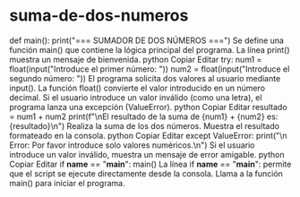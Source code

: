 # suma-de-dos-numeros
def main():
    print("=== SUMADOR DE DOS NÚMEROS ===")
Se define una función main() que contiene la lógica principal del programa.
La línea print() muestra un mensaje de bienvenida.
python
Copiar
Editar
    try:
        num1 = float(input("Introduce el primer número: "))
        num2 = float(input("Introduce el segundo número: "))
El programa solicita dos valores al usuario mediante input().
La función float() convierte el valor introducido en un número decimal.
Si el usuario introduce un valor inválido (como una letra), el programa lanza una excepción (ValueError).
python
Copiar
Editar
        resultado = num1 + num2
        print(f"\nEl resultado de la suma de {num1} + {num2} es: {resultado}\n")
Realiza la suma de los dos números.
Muestra el resultado formateado en la consola.
python
Copiar
Editar
    except ValueError:
        print("\n Error: Por favor introduce solo valores numéricos.\n")
Si el usuario introduce un valor inválido, muestra un mensaje de error amigable.
python
Copiar
Editar
if __name__ == "__main__":
    main()
La línea if __name__ == "__main__": permite que el script se ejecute directamente desde la consola.
Llama a la función main() para iniciar el programa.
